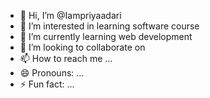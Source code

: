 - 👋 Hi, I’m @Iampriyaadari
- 👀 I’m interested in learning software course
- 🌱 I’m currently learning web development
- 💞️ I’m looking to collaborate on 
- 📫 How to reach me ...
- 😄 Pronouns: ...
- ⚡ Fun fact: ...

<!---
Iampriyaadari/Iampriyaadari is a ✨ special ✨ repository because its `README.md` (this file) appears on your GitHub profile.
You can click the Preview link to take a look at your changes.
--->
